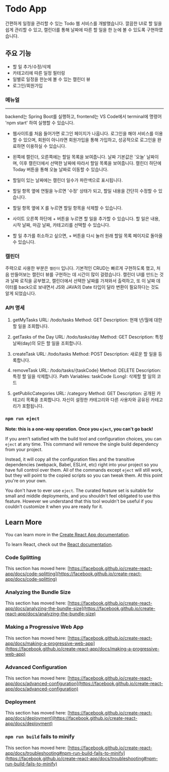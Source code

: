 # Todo App

간편하게 일정을 관리할 수 있는 Todo 웹 서비스를 개발했습니다.
깔끔한 UI로 할 일을 쉽게 관리할 수 있고, 캘린더를 통해 날짜에 따른 할 일을 한 눈에 볼 수 있도록 구현하였습니다.

## 주요 기능

- 할 일 추가/수정/삭제
- 카테고리에 따른 일정 필터링
- 일별로 일정을 한눈에 볼 수 있는 캘린더 뷰
- 로그인/회원가입


### 메뉴얼
---
backend는 Spring Boot를 실행하고,
frontend는 VS Code에서 terminal에 명령어 'npm start' 하여 실행할 수 있습니다.

- 웹사이트를 처음 들어가면 로그인 페이지가 나옵니다.
로그인을 해야 서비스를 이용할 수 있으며,
회원이 아니라면 회원가입을 통해 가입하고, 성공적으로 로그인을 완료하면 이용하실 수 있습니다.

- 왼쪽에 캘린더, 오른쪽에는 할일 목록을 보여줍니다. 날짜 기본값은 '오늘' 날짜이며, 이후 캘린더에서 선택한 날짜에 따라서 할일 목록을 보여줍니다.
캘린더 하단에 Today 버튼을 통해 오늘 날짜로 이동할 수 있습니다.

- 할일이 있는 날짜에는 캘린더 일수가 파란색으로 표시됩니다.

- 할일 항목 옆에 연필을 누르면 '수정' 상태가 되고,
할일 내용을 간단히 수정할 수 있습니다.

- 할일 항목 옆에 X 를 누르면 할일 항목을 삭제할 수 있습니다.

- 사이트 오른쪽 하단에 + 버튼을 누르면 할 일을 추가할 수 있습니다.
할 일은 내용, 시작 날짜, 마감 날짜, 카테고리를 선택할 수 있습니다.
- 할 일 추가를 취소하고 싶으면, + 버튼을 다시 눌러 원래 할일 목록 페이지로 돌아올 수 있습니다.



### 캘린더

주력으로 사용한 부분은 `캘린더` 입니다.
기본적인 CRUD는 빠르게 구현하도록 했고,
처음 만들어보는 캘린더 뷰를 구현하는 데 시간이 많이 걸렸습니다.
캘린더 UI를 만드는 것과 날짜 로직을 공부했고,
캘린더에서 선택한 날짜를 가져와서 출력하고,
또 이 날짜 데이터를 back으로 보내면서 JS와 JAVA의 Date 타입이 달라 변환이 필요하다는 것도 알게 되었습니다.

### API 명세

1. getMyTasks
URL: /todo/tasks
Method: GET
Description: 현재 년/월에 대한 할 일을 조회합니다.


2. getTasks of the Day
URL: /todo/tasks/day
Method: GET
Description: 특정 날짜(day)의 모든 할 일을 조회합니다.

3. createTask
URL: /todo/tasks
Method: POST
Description: 새로운 할 일을 등록합니다.


4. removeTask
URL: /todo/tasks/{taskCode}
Method: DELETE
Description: 특정 할 일을 삭제합니다.
Path Variables:
taskCode (Long): 삭제할 할 일의 코드

5. getPublicCategories
URL: /category
Method: GET
Description: 공개된 카테고리 목록을 조회합니다. 자신이 설정한 카테고리와 다른 사용자와 공유된 카테고리가 포함됩니다.

### `npm run eject`

**Note: this is a one-way operation. Once you `eject`, you can't go back!**

If you aren't satisfied with the build tool and configuration choices, you can `eject` at any time. This command will remove the single build dependency from your project.

Instead, it will copy all the configuration files and the transitive dependencies (webpack, Babel, ESLint, etc) right into your project so you have full control over them. All of the commands except `eject` will still work, but they will point to the copied scripts so you can tweak them. At this point you're on your own.

You don't have to ever use `eject`. The curated feature set is suitable for small and middle deployments, and you shouldn't feel obligated to use this feature. However we understand that this tool wouldn't be useful if you couldn't customize it when you are ready for it.

## Learn More

You can learn more in the [Create React App documentation](https://facebook.github.io/create-react-app/docs/getting-started).

To learn React, check out the [React documentation](https://reactjs.org/).

### Code Splitting

This section has moved here: [https://facebook.github.io/create-react-app/docs/code-splitting](https://facebook.github.io/create-react-app/docs/code-splitting)

### Analyzing the Bundle Size

This section has moved here: [https://facebook.github.io/create-react-app/docs/analyzing-the-bundle-size](https://facebook.github.io/create-react-app/docs/analyzing-the-bundle-size)

### Making a Progressive Web App

This section has moved here: [https://facebook.github.io/create-react-app/docs/making-a-progressive-web-app](https://facebook.github.io/create-react-app/docs/making-a-progressive-web-app)

### Advanced Configuration

This section has moved here: [https://facebook.github.io/create-react-app/docs/advanced-configuration](https://facebook.github.io/create-react-app/docs/advanced-configuration)

### Deployment

This section has moved here: [https://facebook.github.io/create-react-app/docs/deployment](https://facebook.github.io/create-react-app/docs/deployment)

### `npm run build` fails to minify

This section has moved here: [https://facebook.github.io/create-react-app/docs/troubleshooting#npm-run-build-fails-to-minify](https://facebook.github.io/create-react-app/docs/troubleshooting#npm-run-build-fails-to-minify)

